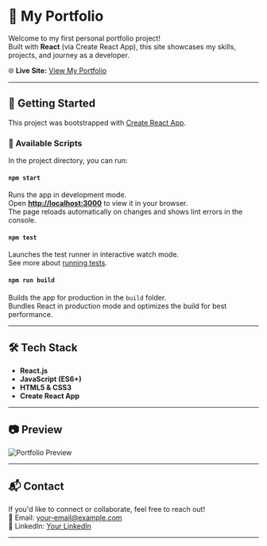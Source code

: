 # 💼 My Portfolio

Welcome to my first personal portfolio project!  
Built with **React** (via Create React App), this site showcases my skills, projects, and journey as a developer.  

🌐 **Live Site:** [View My Portfolio](https://my-portfolio-teqw.onrender.com/)  

---

## 🚀 Getting Started

This project was bootstrapped with [Create React App](https://github.com/facebook/create-react-app).

### 📌 Available Scripts

In the project directory, you can run:

#### `npm start`
Runs the app in development mode.  
Open **[http://localhost:3000](http://localhost:3000)** to view it in your browser.  
The page reloads automatically on changes and shows lint errors in the console.

#### `npm test`
Launches the test runner in interactive watch mode.  
See more about [running tests](https://facebook.github.io/create-react-app/docs/running-tests).

#### `npm run build`
Builds the app for production in the `build` folder.  
Bundles React in production mode and optimizes the build for best performance.

---

## 🛠 Tech Stack
- **React.js**
- **JavaScript (ES6+)**
- **HTML5 & CSS3**
- **Create React App**

---

## 📷 Preview
![Portfolio Preview](https://your-screenshot-link.com)

---

## 📬 Contact
If you'd like to connect or collaborate, feel free to reach out!  
📧 Email: your-email@example.com  
💼 LinkedIn: [Your LinkedIn](https://linkedin.com/in/yourprofile)

---
